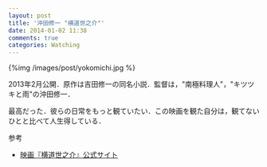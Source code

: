 ```yaml
---
layout: post
title: '沖田修一 "横道世之介"'
date: 2014-01-02 11:38
comments: true
categories: Watching
---
```


{%img /images/post/yokomichi.jpg %}

2013年2月公開．原作は吉田修一の同名小説．監督は，"南極料理人"，"キツツキと雨"の沖田修一．

最高だった．彼らの日常をもっと観ていたい．この映画を観た自分は，観てないひとと比べて人生得している．

参考

- [映画『横道世之介』公式サイト](http://yonosuke-movie.com/)
